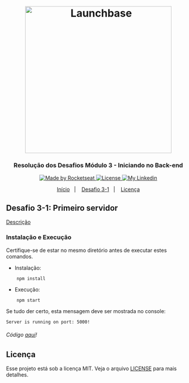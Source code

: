 <h1 align="center">
    <img alt="Launchbase" src="https://storage.googleapis.com/golden-wind/bootcamp-launchbase/logo.png" width="400px" />
</h1>

<h3 align="center">
  Resolução dos Desafios Módulo 3 - Iniciando no Back-end
</h3>

<p align="center">

  <a href="https://rocketseat.com.br">
    <img alt="Made by Rocketseat" src="https://img.shields.io/badge/made%20by-Rocketseat-%23F8952D">
  </a>

  <a href="https://github.com/chicodiegomoreira/launchbase-04/blob/master/LICENSE" >
    <img alt="License" src="https://img.shields.io/badge/license-MIT-%23F8952D">
  </a>
  
  <a href="https://www.linkedin.com/in/chicodiegomoreira/" >
    <img alt="My Linkedin" src="https://img.shields.io/badge/-chicodiegomoreira-%230077B5?style=social&logo=linkedin">
  </a>

</p>

<p align="center">
  <a href="https://github.com/chicodiegomoreira/launchbase-04">Início</a>&nbsp;&nbsp;&nbsp;|&nbsp;&nbsp;&nbsp;
  <a href="#desafio-3-1-primeiro-servidor">Desafio 3-1</a>&nbsp;&nbsp;&nbsp;|&nbsp;&nbsp;&nbsp;
  <a href="#licença">Licença</a>
</p>

## Desafio 3-1: Primeiro servidor
<a href="https://github.com/Rocketseat/bootcamp-launchbase-desafios-03/blob/master/desafios/03-1-primeiro-servidor.md">Descrição</a>

### Instalação e Execução

Certifique-se de estar no mesmo diretório antes de executar estes comandos.

- Instalação:

```
    npm install
```

- Execução:
```
    npm start
```
Se tudo der certo, esta mensagem deve ser mostrada no console:

```
Server is running on port: 5000!
```

###### Código [aqui](https://github.com/chicodiegomoreira/launchbase-04/tree/master/docs/semana01/modulo03/desafio-3-1)!

## Licença

Esse projeto está sob a licença MIT. Veja o arquivo [LICENSE](https://github.com/chicodiegomoreira/launchbase-04/blob/master/LICENSE) para mais detalhes.
